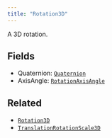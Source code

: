 ```yaml
---
title: "Rotation3D"
---
```


A 3D rotation.

## Fields

* Quaternion: [`Quaternion`](../datatypes/quaternion.md)
* AxisAngle: [`RotationAxisAngle`](../datatypes/rotation_axis_angle.md)


## Related

* [`Rotation3D`](../components/rotation3d.md)
* [`TranslationRotationScale3D`](../datatypes/translation_rotation_scale3d.md)
